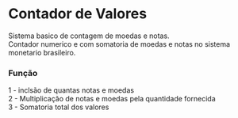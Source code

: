 <h1>Contador de Valores</h1>

Sistema basico de contagem de moedas e notas.<br>
Contador numerico e com somatoria de moedas e notas no sistema monetario brasileiro.

<h3>Função</h3>
1 - inclsão de quantas notas e moedas<br>
2 - Multiplicação de notas e moedas pela quantidade fornecida<br>
3 - Somatoria total dos valores 
